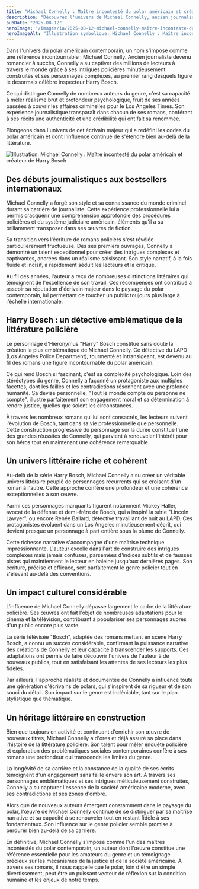 ```yaml
---
title: "Michael Connelly : Maître incontesté du polar américain et créateur de Harry Bosch"
description: "Découvrez l'univers de Michael Connelly, ancien journaliste devenu maître du polar, son détective emblématique Harry Bosch et son impact majeur sur la littératu"
pubDate: "2025-08-12"
heroImage: "/images/ia/2025-08-12-michael-connelly-maitre-inconteste-du-polar-americain-et-createur-de-harry-bosch-hero/2025-08-12-michael-connelly-maitre-inconteste-du-polar-americain-et-createur-de-harry-bosch-hero.png"
heroImageAlt: "Illustration symbolique: Michael Connelly : Maître incontesté du polar américain et créateur de Harry Bosch"
---
```


Dans l'univers du polar américain contemporain, un nom s'impose comme une référence incontournable : Michael Connelly. Ancien journaliste devenu romancier à succès, Connelly a su captiver des millions de lecteurs à travers le monde grâce à ses intrigues policières minutieusement construites et ses personnages complexes, au premier rang desquels figure le désormais célèbre inspecteur Harry Bosch.

Ce qui distingue Connelly de nombreux auteurs du genre, c'est sa capacité à mêler réalisme brut et profondeur psychologique, fruit de ses années passées à couvrir les affaires criminelles pour le Los Angeles Times. Son expérience journalistique transparaît dans chacun de ses romans, conférant à ses récits une authenticité et une crédibilité qui ont fait sa renommée.

Plongeons dans l'univers de cet écrivain majeur qui a redéfini les codes du polar américain et dont l'influence continue de s'étendre bien au-delà de la littérature.


![Illustration: Michael Connelly : Maître incontesté du polar américain et créateur de Harry Bosch](/images/ia/2025-08-12-michael-connelly-maitre-inconteste-du-polar-americain-et-createur-de-harry-bosch-inline/2025-08-12-michael-connelly-maitre-inconteste-du-polar-americain-et-createur-de-harry-bosch-inline.png)


## Des débuts journalistiques aux bestsellers internationaux

Michael Connelly a forgé son style et sa connaissance du monde criminel durant sa carrière de journaliste. Cette expérience professionnelle lui a permis d'acquérir une compréhension approfondie des procédures policières et du système judiciaire américain, éléments qu'il a su brillamment transposer dans ses œuvres de fiction.

Sa transition vers l'écriture de romans policiers s'est révélée particulièrement fructueuse. Dès ses premiers ouvrages, Connelly a démontré un talent exceptionnel pour créer des intrigues complexes et captivantes, ancrées dans un réalisme saisissant. Son style narratif, à la fois fluide et incisif, a rapidement séduit les lecteurs et la critique.

Au fil des années, l'auteur a reçu de nombreuses distinctions littéraires qui témoignent de l'excellence de son travail. Ces récompenses ont contribué à asseoir sa réputation d'écrivain majeur dans le paysage du polar contemporain, lui permettant de toucher un public toujours plus large à l'échelle internationale.

## Harry Bosch : un détective emblématique de la littérature policière

Le personnage d'Hieronymus "Harry" Bosch constitue sans doute la création la plus emblématique de Michael Connelly. Ce détective du LAPD (Los Angeles Police Department), tourmenté et intransigeant, est devenu au fil des romans une figure incontournable du polar américain.

Ce qui rend Bosch si fascinant, c'est sa complexité psychologique. Loin des stéréotypes du genre, Connelly a façonné un protagoniste aux multiples facettes, dont les failles et les contradictions résonnent avec une profonde humanité. Sa devise personnelle, "Tout le monde compte ou personne ne compte", illustre parfaitement son engagement moral et sa détermination à rendre justice, quelles que soient les circonstances.

À travers les nombreux romans qui lui sont consacrés, les lecteurs suivent l'évolution de Bosch, tant dans sa vie professionnelle que personnelle. Cette construction progressive du personnage sur la durée constitue l'une des grandes réussites de Connelly, qui parvient à renouveler l'intérêt pour son héros tout en maintenant une cohérence remarquable.

## Un univers littéraire riche et cohérent

Au-delà de la série Harry Bosch, Michael Connelly a su créer un véritable univers littéraire peuplé de personnages récurrents qui se croisent d'un roman à l'autre. Cette approche confère une profondeur et une cohérence exceptionnelles à son œuvre.

Parmi ces personnages marquants figurent notamment Mickey Haller, avocat de la défense et demi-frère de Bosch, qui a inspiré la série "Lincoln Lawyer", ou encore Renée Ballard, détective travaillant de nuit au LAPD. Ces protagonistes évoluent dans un Los Angeles minutieusement décrit, qui devient presque un personnage à part entière sous la plume de Connelly.

Cette richesse narrative s'accompagne d'une maîtrise technique impressionnante. L'auteur excelle dans l'art de construire des intrigues complexes mais jamais confuses, parsemées d'indices subtils et de fausses pistes qui maintiennent le lecteur en haleine jusqu'aux dernières pages. Son écriture, précise et efficace, sert parfaitement le genre policier tout en s'élevant au-delà des conventions.

## Un impact culturel considérable

L'influence de Michael Connelly dépasse largement le cadre de la littérature policière. Ses œuvres ont fait l'objet de nombreuses adaptations pour le cinéma et la télévision, contribuant à populariser ses personnages auprès d'un public encore plus vaste.

La série télévisée "Bosch", adaptée des romans mettant en scène Harry Bosch, a connu un succès considérable, confirmant la puissance narrative des créations de Connelly et leur capacité à transcender les supports. Ces adaptations ont permis de faire découvrir l'univers de l'auteur à de nouveaux publics, tout en satisfaisant les attentes de ses lecteurs les plus fidèles.

Par ailleurs, l'approche réaliste et documentée de Connelly a influencé toute une génération d'écrivains de polars, qui s'inspirent de sa rigueur et de son souci du détail. Son impact sur le genre est indéniable, tant sur le plan stylistique que thématique.

## Un héritage littéraire en construction

Bien que toujours en activité et continuant d'enrichir son œuvre de nouveaux titres, Michael Connelly a d'ores et déjà assuré sa place dans l'histoire de la littérature policière. Son talent pour mêler enquête policière et exploration des problématiques sociales contemporaines confère à ses romans une profondeur qui transcende les limites du genre.

La longévité de sa carrière et la constance de la qualité de ses écrits témoignent d'un engagement sans faille envers son art. À travers ses personnages emblématiques et ses intrigues méticuleusement construites, Connelly a su capturer l'essence de la société américaine moderne, avec ses contradictions et ses zones d'ombre.

Alors que de nouveaux auteurs émergent constamment dans le paysage du polar, l'œuvre de Michael Connelly continue de se distinguer par sa maîtrise narrative et sa capacité à se renouveler tout en restant fidèle à ses fondamentaux. Son influence sur le genre policier semble promise à perdurer bien au-delà de sa carrière.

En définitive, Michael Connelly s'impose comme l'un des maîtres incontestés du polar contemporain, un auteur dont l'œuvre constitue une référence essentielle pour les amateurs du genre et un témoignage précieux sur les mécanismes de la justice et de la société américaine. À travers ses romans, il nous rappelle que le polar, loin d'être un simple divertissement, peut être un puissant vecteur de réflexion sur la condition humaine et les enjeux de notre temps.

<STARTMETA>